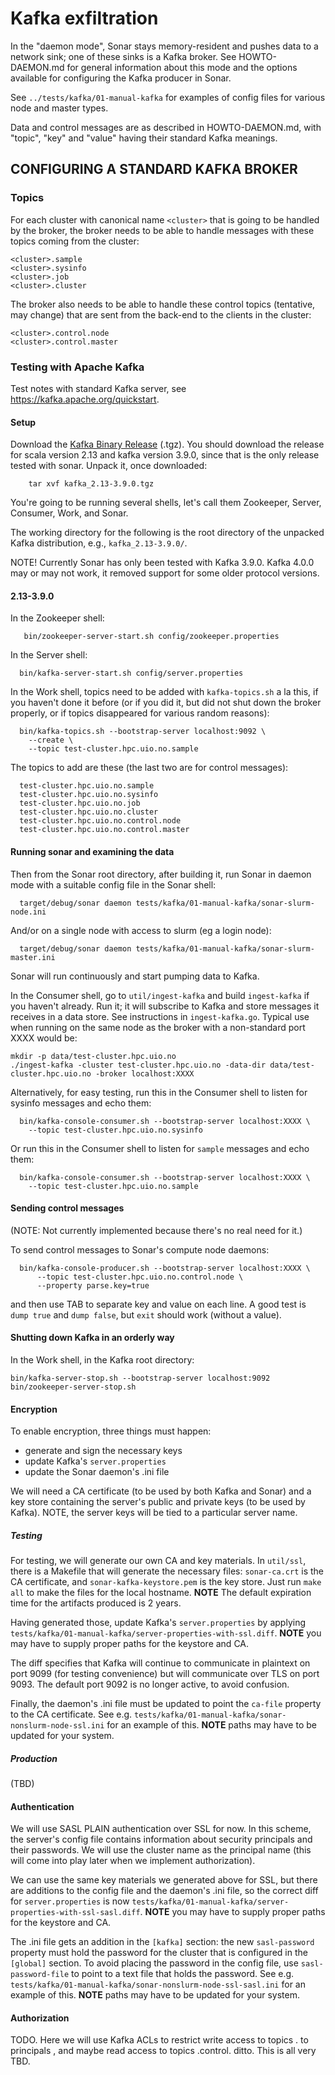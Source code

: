 # Kafka exfiltration

In the "daemon mode", Sonar stays memory-resident and pushes data to a network sink; one of these
sinks is a Kafka broker.  See HOWTO-DAEMON.md for general information about this mode and the
options available for configuring the Kafka producer in Sonar.

See `../tests/kafka/01-manual-kafka` for examples of config files for various node and master types.

Data and control messages are as described in HOWTO-DAEMON.md, with "topic", "key" and "value"
having their standard Kafka meanings.

## CONFIGURING A STANDARD KAFKA BROKER

### Topics

For each cluster with canonical name `<cluster>` that is going to be handled by the broker, the broker needs
to be able to handle messages with these topics coming from the cluster:

```
<cluster>.sample
<cluster>.sysinfo
<cluster>.job
<cluster>.cluster
```

The broker also needs to be able to handle these control topics (tentative, may change) that are
sent from the back-end to the clients in the cluster:

```
<cluster>.control.node
<cluster>.control.master
```

### Testing with Apache Kafka

Test notes with standard Kafka server, see https://kafka.apache.org/quickstart.

#### Setup

Download the [Kafka Binary Release](https://kafka.apache.org/downloads) (.tgz).
You should download the release for scala version 2.13 and kafka version 3.9.0, since that is the only release tested with sonar.
Unpack it, once downloaded:

```
    tar xvf kafka_2.13-3.9.0.tgz
```

You're going to be running several shells, let's call them Zookeeper, Server, Consumer, Work, and Sonar.

The working directory for the following is the root directory of the unpacked Kafka distribution, e.g.,
`kafka_2.13-3.9.0/`.

NOTE!  Currently Sonar has only been tested with Kafka 3.9.0.  Kafka 4.0.0 may or may not work, it removed
support for some older protocol versions.

#### 2.13-3.9.0

In the Zookeeper shell:

```
   bin/zookeeper-server-start.sh config/zookeeper.properties
```

In the Server shell:

```
  bin/kafka-server-start.sh config/server.properties
```

In the Work shell, topics need to be added with `kafka-topics.sh` a la this, if you haven't done it
before (or if you did it, but did not shut down the broker properly, or if topics disappeared for
various random reasons):

```
  bin/kafka-topics.sh --bootstrap-server localhost:9092 \
    --create \
    --topic test-cluster.hpc.uio.no.sample
```

The topics to add are these (the last two are for control messages):

```
  test-cluster.hpc.uio.no.sample
  test-cluster.hpc.uio.no.sysinfo
  test-cluster.hpc.uio.no.job
  test-cluster.hpc.uio.no.cluster
  test-cluster.hpc.uio.no.control.node
  test-cluster.hpc.uio.no.control.master
```

#### Running sonar and examining the data

Then from the Sonar root directory, after building it, run Sonar in daemon mode with a suitable
config file in the Sonar shell:

```
  target/debug/sonar daemon tests/kafka/01-manual-kafka/sonar-slurm-node.ini
```

And/or on a single node with access to slurm (eg a login node):

```
  target/debug/sonar daemon tests/kafka/01-manual-kafka/sonar-slurm-master.ini
```

Sonar will run continuously and start pumping data to Kafka.

In the Consumer shell, go to `util/ingest-kafka` and build `ingest-kafka` if you haven't already.  Run
it; it will subscribe to Kafka and store messages it receives in a data store.  See instructions in
`ingest-kafka.go`.  Typical use when running on the same node as the broker with a non-standard port
XXXX would be:

```
mkdir -p data/test-cluster.hpc.uio.no
./ingest-kafka -cluster test-cluster.hpc.uio.no -data-dir data/test-cluster.hpc.uio.no -broker localhost:XXXX
```

Alternatively, for easy testing, run this in the Consumer shell to listen for sysinfo messages and echo them:

```
  bin/kafka-console-consumer.sh --bootstrap-server localhost:XXXX \
    --topic test-cluster.hpc.uio.no.sysinfo
```

Or run this in the Consumer shell to listen for `sample` messages and echo them:

```
  bin/kafka-console-consumer.sh --bootstrap-server localhost:XXXX \
    --topic test-cluster.hpc.uio.no.sample
```

#### Sending control messages

(NOTE: Not currently implemented because there's no real need for it.)

To send control messages to Sonar's compute node daemons:

```
  bin/kafka-console-producer.sh --bootstrap-server localhost:XXXX \
      --topic test-cluster.hpc.uio.no.control.node \
      --property parse.key=true
```

and then use TAB to separate key and value on each line.  A good test is `dump true` and
`dump false`, but `exit` should work (without a value).

#### Shutting down Kafka in an orderly way

In the Work shell, in the Kafka root directory:

```
bin/kafka-server-stop.sh --bootstrap-server localhost:9092
bin/zookeeper-server-stop.sh
```

#### Encryption

To enable encryption, three things must happen:

- generate and sign the necessary keys
- update Kafka's `server.properties`
- update the Sonar daemon's .ini file

We will need a CA certificate (to be used by both Kafka and Sonar) and a key store containing the
server's public and private keys (to be used by Kafka).  NOTE, the server keys will be tied to a
particular server name.

##### Testing

For testing, we will generate our own CA and key materials.  In `util/ssl`, there is a Makefile that
will generate the necessary files: `sonar-ca.crt` is the CA certificate, and
`sonar-kafka-keystore.pem` is the key store.  Just run `make all` to make the files for the local
hostname. **NOTE** The default expiration time for the artifacts produced is 2 years.

Having generated those, update Kafka's `server.properties` by applying
`tests/kafka/01-manual-kafka/server-properties-with-ssl.diff`.  **NOTE** you may have to supply
proper paths for the keystore and CA.

The diff specifies that Kafka will continue to communicate in plaintext on port 9099 (for testing
convenience) but will communicate over TLS on port 9093.  The default port 9092 is no longer active, to
avoid confusion.

Finally, the daemon's .ini file must be updated to point the `ca-file` property to the CA
certificate.  See e.g. `tests/kafka/01-manual-kafka/sonar-nonslurm-node-ssl.ini` for an example of
this. **NOTE** paths may have to be updated for your system.

##### Production

(TBD)

#### Authentication

We will use SASL PLAIN authentication over SSL for now.  In this scheme, the server's config file
contains information about security principals and their passwords.  We will use the cluster name as
the principal name (this will come into play later when we implement authorization).

We can use the same key materials we generated above for SSL, but there are additions to the config
file and the daemon's .ini file, so the correct diff for `server.properties` is now
`tests/kafka/01-manual-kafka/server-properties-with-ssl-sasl.diff`.  **NOTE** you may have to supply
proper paths for the keystore and CA.

The .ini file gets an addition in the `[kafka]` section: the new `sasl-password` property must hold
the password for the cluster that is configured in the `[global]` section.  To avoid placing the
password in the config file, use `sasl-password-file` to point to a text file that holds the
password.  See e.g. `tests/kafka/01-manual-kafka/sonar-nonslurm-node-ssl-sasl.ini` for an example of
this. **NOTE** paths may have to be updated for your system.

#### Authorization

TODO.  Here we will use Kafka ACLs to restrict write access to topics <clustername>.<whatever> to
principals <clustername>, and maybe read access to topics <clustername>.control.<role> ditto.  This
is all very TBD.
